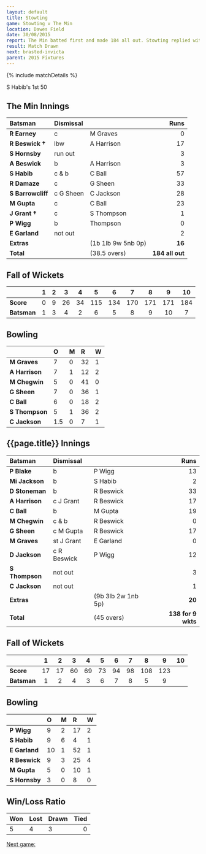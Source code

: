 ```yaml
---
layout: default
title: Stowting
game: Stowting v The Min
location: Dawes Field
date: 30/08/2015
report: The Min batted first and made 184 all out. Stowting replied with 138 for 9 wkts
result: Match Drawn
next: brasted-invicta
parent: 2015 Fixtures
---
```


{% include matchDetails %}

S Habib's 1st 50

## The Min Innings

| Batsman | Dismissal |  | Runs |
|:---|:---|---|---:|
| **R Earney** | c | M Graves | 0 |
| **R Beswick &#8224;** | lbw | A Harrison | 17 |
| **S Hornsby** | run out |  | 3 |
| **A Beswick** | b | A Harrison | 3 |
| **S Habib** | c & b | C Ball | 57 |
| **R Damaze** | c | G Sheen | 33 |
| **S Barrowcliff** | c G Sheen | C Jackson | 28 |
| **M Gupta** | c | C Ball | 23 |
| **J Grant &#8224;** | c | S Thompson | 1 |
| **P Wigg** | b |  Thompson | 0 |
| **E Garland** | not out |  | 2 |
| **Extras** | | (1b 1lb 9w 5nb 0p) | **16** |
| **Total** | | (38.5 overs) | **184 all out** |

## Fall of Wickets

| | 1 | 2 | 3 | 4 | 5 | 6 | 7 | 8 | 9 | 10 |
|---|:---:|:---:|:---:|:---:|:---:|:---:|:---:|:---:|:---:|:---:|
| **Score** | 0 | 9 | 26 | 34 | 115 | 134 | 170 | 171 | 171 | 184 |
| **Batsman** | 1 | 3 | 4 | 2 | 6 | 5 | 8 | 9 | 10 | 7 |

## Bowling

| | O | M | R | W |
|---|:---|:---|:---|:---|
| **M Graves** | 7 | 0 | 32 | 1 |
| **A Harrison** | 7 | 1 | 12 | 2 |
| **M Chegwin** | 5 | 0 | 41 | 0 |
| **G Sheen** | 7 | 0 | 36 | 1 |
| **C Ball** | 6 | 0 | 18 | 2 |
| **S Thompson** | 5 | 1 | 36 | 2 |
| **C Jackson** | 1.5 | 0 | 7 | 1 |

## {{page.title}} Innings

| Batsman | Dismissal |  | Runs |
|:---|:---|---|---:|
| **P Blake** | b | P Wigg | 13 |
| **Mi Jackson** | b | S Habib | 2 |
| **D Stoneman** | b | R Beswick | 33 |
| **A Harrison** | c J Grant | R Beswick | 17 |
| **C Ball** | b | M Gupta | 19 |
| **M Chegwin** | c & b | R Beswick | 0 |
| **G Sheen** | c M Gupta | R Beswick | 17 |
| **M Graves** | st J Grant | E Garland | 0 |
| **D Jackson** | c R Beswick | P Wigg | 12 |
| **S Thompson** | not out |  | 3 |
| **C Jackson** | not out |  | 1 |
| **Extras** | | (9b 3lb 2w 1nb 5p) | **20** |
| **Total** | | (45 overs) | **138 for 9 wkts** |

## Fall of Wickets

| | 1 | 2 | 3 | 4 | 5 | 6 | 7 | 8 | 9 | 10 |
|---|:---:|:---:|:---:|:---:|:---:|:---:|:---:|:---:|:---:|:---:|
| **Score** | 17 | 17 | 60 | 69 | 73 | 94 | 98 | 108 | 123 |  |
| **Batsman** | 1 | 2 | 4 | 3 | 6 | 7 | 8 | 5 | 9 |  |

## Bowling

| | O | M | R | W |
|---|:---|:---|:---|:---|
| **P Wigg** | 9 | 2 | 17 | 2 |
| **S Habib** | 9 | 6 | 4 | 1 |
| **E Garland** | 10 | 1 | 52 | 1 |
| **R Beswick** | 9 | 3 | 25 | 4 |
| **M Gupta** | 5 | 0 | 10 | 1 |
| **S Hornsby** | 3 | 0 | 8 | 0 |

## Win/Loss Ratio

| Won | Lost | Drawn | Tied |
|:---|:---|:---|---:|
| 5 | 4 | 3 | 0 |

[Next game:]({{page.next}})